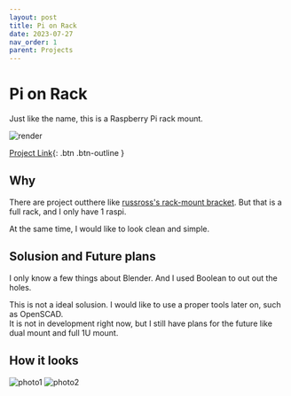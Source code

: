 ```yaml
---
layout: post
title: Pi on Rack
date: 2023-07-27
nav_order: 1
parent: Projects
---
```

# Pi on Rack
Just like the name, this is a Raspberry Pi rack mount. 

![render](https://user-images.githubusercontent.com/31970387/197358675-aa88f577-4f36-4af7-96ef-e6acb4ab5fa1.jpg)

[Project Link](https://codeberg.org/Colgrave/pi-on-rack){: .btn .btn-outline }

## Why
There are project outthere like [russross's rack-mount bracket](https://www.thingiverse.com/thing:4125055). But that is a full rack, and I only have 1 raspi. 

At the same time, I would like to look clean and simple. 

## Solusion and Future plans
I only know a few things about Blender. And I used Boolean to out out the holes. 

This is not a ideal solusion. I would like to use a proper tools later on, such as OpenSCAD.  
It is not in development right now, but I still have plans for the future like dual mount and full 1U mount. 

## How it looks
![photo1](https://user-images.githubusercontent.com/31970387/197358685-8ffcadec-e2ad-4a4f-a97d-a06bc570094f.jpg)
![photo2](https://user-images.githubusercontent.com/31970387/197358686-c88af996-5bb9-4c59-abfc-26fb27905f3f.jpg)

<script src="https://utteranc.es/client.js"
        repo="Colgrave34/Colgrave34.github.io"
        issue-term="pathname"
        label="Comment"
        theme="github-dark"
        crossorigin="anonymous"
        async>
</script>